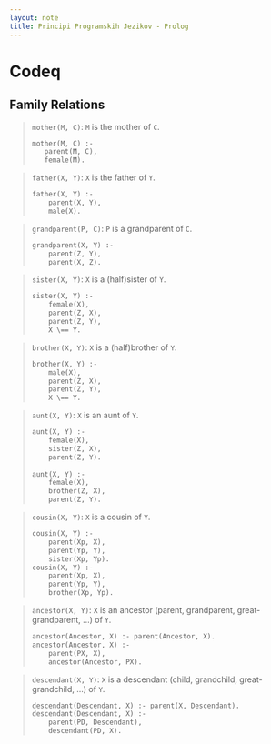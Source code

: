 ```yaml
---
layout: note
title: Principi Programskih Jezikov - Prolog
---
```


# Codeq
## Family Relations
> `mother(M, C)`: `M` is the mother of `C`.
> ```pl
> mother(M, C) :-
>    parent(M, C),
>    female(M).
> ```

> `father(X, Y)`: `X` is the father of `Y`.
> ```pl
> father(X, Y) :-
>     parent(X, Y),
>     male(X).
> ```

> `grandparent(P, C)`: `P` is a grandparent of `C`.
> ```pl
> grandparent(X, Y) :-
>     parent(Z, Y),
>     parent(X, Z).
> ```

> `sister(X, Y)`: `X` is a (half)sister of `Y`.
> ```pl
> sister(X, Y) :-
>     female(X),
>     parent(Z, X),
>     parent(Z, Y),
>     X \== Y.
> ```

> `brother(X, Y)`: `X` is a (half)brother of `Y`.
> ```pl
> brother(X, Y) :-
>     male(X),
>     parent(Z, X),
>     parent(Z, Y),
>     X \== Y.
> ```

> `aunt(X, Y)`: `X` is an aunt of `Y`.
> ```pl
> aunt(X, Y) :-
>     female(X),
>     sister(Z, X),
>     parent(Z, Y).
>     
> aunt(X, Y) :-
>     female(X),
>     brother(Z, X),
>     parent(Z, Y).
> ```

> `cousin(X, Y)`: `X` is a cousin of `Y`.
> ```pl
> cousin(X, Y) :-
>     parent(Xp, X),
>     parent(Yp, Y),
>     sister(Xp, Yp).
> cousin(X, Y) :-
>     parent(Xp, X),
>     parent(Yp, Y),
>     brother(Xp, Yp).
> ```

> `ancestor(X, Y)`: `X` is an ancestor (parent, grandparent, great-grandparent, ...) of `Y`.
> ```pl
> ancestor(Ancestor, X) :- parent(Ancestor, X).
> ancestor(Ancestor, X) :- 
>     parent(PX, X),
>     ancestor(Ancestor, PX).
> ```

> `descendant(X, Y)`: `X` is a descendant (child, grandchild, great-grandchild, ...) of `Y`.
> ```pl
> descendant(Descendant, X) :- parent(X, Descendant).
> descendant(Descendant, X) :-
>     parent(PD, Descendant),
>     descendant(PD, X).
> ```

